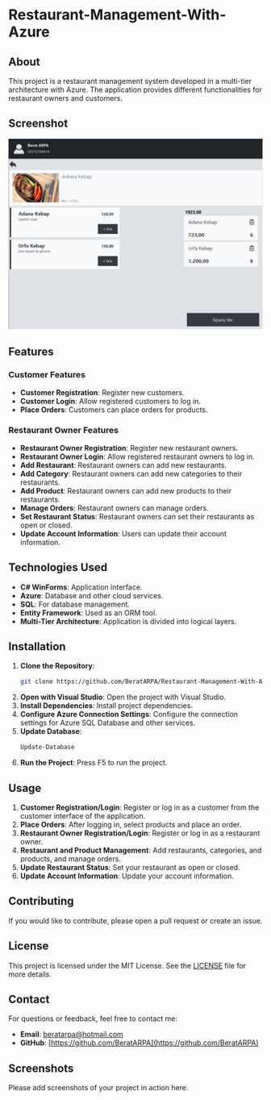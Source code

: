 # Restaurant-Management-With-Azure

## About

This project is a restaurant management system developed in a multi-tier architecture with Azure. The application provides different functionalities for restaurant owners and customers.

## Screenshot
![Interface](Screenshots/portfolio-6.jpg)

## Features

### Customer Features
- **Customer Registration**: Register new customers.
- **Customer Login**: Allow registered customers to log in.
- **Place Orders**: Customers can place orders for products.

### Restaurant Owner Features
- **Restaurant Owner Registration**: Register new restaurant owners.
- **Restaurant Owner Login**: Allow registered restaurant owners to log in.
- **Add Restaurant**: Restaurant owners can add new restaurants.
- **Add Category**: Restaurant owners can add new categories to their restaurants.
- **Add Product**: Restaurant owners can add new products to their restaurants.
- **Manage Orders**: Restaurant owners can manage orders.
- **Set Restaurant Status**: Restaurant owners can set their restaurants as open or closed.
- **Update Account Information**: Users can update their account information.

## Technologies Used
- **C# WinForms**: Application interface.
- **Azure**: Database and other cloud services.
- **SQL**: For database management.
- **Entity Framework**: Used as an ORM tool.
- **Multi-Tier Architecture**: Application is divided into logical layers.

## Installation

1. **Clone the Repository**:
    ```sh
    git clone https://github.com/BeratARPA/Restaurant-Management-With-Azure.git
    ```
2. **Open with Visual Studio**: Open the project with Visual Studio.
3. **Install Dependencies**: Install project dependencies.
4. **Configure Azure Connection Settings**: Configure the connection settings for Azure SQL Database and other services.
5. **Update Database**:
    ```sh
    Update-Database
    ```
6. **Run the Project**: Press F5 to run the project.

## Usage

1. **Customer Registration/Login**: Register or log in as a customer from the customer interface of the application.
2. **Place Orders**: After logging in, select products and place an order.
3. **Restaurant Owner Registration/Login**: Register or log in as a restaurant owner.
4. **Restaurant and Product Management**: Add restaurants, categories, and products, and manage orders.
5. **Update Restaurant Status**: Set your restaurant as open or closed.
6. **Update Account Information**: Update your account information.

## Contributing

If you would like to contribute, please open a pull request or create an issue.

## License

This project is licensed under the MIT License. See the [LICENSE](LICENSE) file for more details.

## Contact

For questions or feedback, feel free to contact me:
- **Email**: [beratarpa@hotmail.com](mailto:beratarpa@hotmail.com)
- **GitHub**: [https://github.com/BeratARPA](https://github.com/BeratARPA)

## Screenshots

Please add screenshots of your project in action here.
